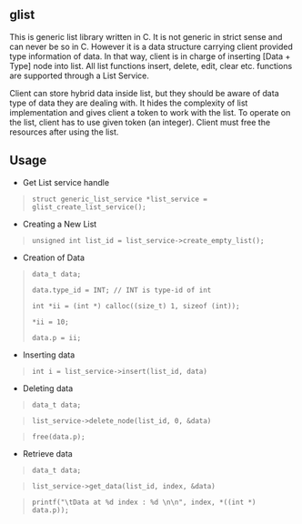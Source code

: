 
**glist**
-----


This is generic list library written in C. It is not generic in strict sense and can never be so in C. However it is a data structure carrying client provided type information of data. In that way, client is in charge of inserting [Data + Type] node into list. All list functions insert, delete, edit, clear etc. functions are supported through a List Service.

Client can store hybrid data inside list, but they should be aware of data type of data they are dealing with. It hides the complexity of list implementation and gives client a token to work with the list. To operate on the list, client has to use given token (an integer). Client must free the resources after using the list.


**Usage**
---------

 - Get List service handle

>  `struct generic_list_service *list_service =
> glist_create_list_service();`

 - Creating a New List

> `unsigned int list_id = list_service->create_empty_list();`

 - Creation of Data
 
> `data_t data;`
> 
>  `data.type_id = INT; // INT is type-id of int`
> 
>  `int *ii = (int *) calloc((size_t) 1, sizeof (int));`
> 
>  `*ii = 10;`
> 
>  `data.p = ii;`

 - Inserting data

> `int i = list_service->insert(list_id, data)`

 - Deleting data

> `data_t data;`

> `list_service->delete_node(list_id, 0, &data)`

> `free(data.p);`

 - Retrieve data
 
> `data_t data;`

> `list_service->get_data(list_id, index, &data)`

> `printf("\tData at %d index : %d \n\n", index, *((int *) data.p));`
